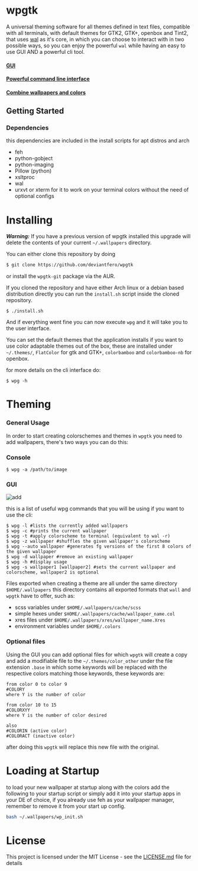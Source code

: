 
# wpgtk

A universal theming software for all themes 
defined in text files, compatible with all terminals, 
with default themes for GTK2, GTK+, openbox and Tint2, that uses 
[wal](https://github.com/dylanaraps/wal) as it's core, in which 
you can choose to interact with in two possible ways, so you can
enjoy the powerful `wal` while having an easy to use GUI AND a powerful cli tool.

#### [GUI](http://i.imgur.com/oJ0yakG.gif)

#### [Powerful command line interface](http://i.imgur.com/MM5yVZq.gif)

#### [Combine wallpapers and colors](http://i.imgur.com/qo5Hsoh.gif)


## Getting Started

### Dependencies

this dependencies are included in the install scripts for apt distros and arch

* feh
* python-gobject
* python-imaging
* Pillow (python)
* xsltproc
* wal
* urxvt or xterm for it to work on your terminal colors without the need of optional configs


# Installing

**_Warning:_** If you have a previous version of wpgtk installed
this upgrade will delete the contents of your current `~/.wallpapers`
directory.

You can either clone this repository by doing

```sh
$ git clone https://github.com/deviantfero/wpgtk
```

or install the `wpgtk-git` package via the AUR.

If you cloned the repository  and have either Arch linux or a debian based
distribution directly you can run the `install.sh` script inside the 
cloned repository.

```
$ ./install.sh
```

And if everything went fine you can now execute `wpg` and it will take
you to the user interface.

You can set the default themes that the application installs if you want
to use color adaptable themes out of the box, these are installed under 
`~/.themes/`, `FlatColor` for gtk and GTK+, `colorbamboo` and `colorbamboo-nb` for openbox.

for more details on the cli interface do:
```
$ wpg -h
```

# Theming

### General Usage
In order to start creating colorschemes and themes in `wpgtk` you need
to add wallpapers, there's two ways you can do this:

### Console
```
$ wpg -a /path/to/image
```

### GUI
![add](http://i.imgur.com/0y4qHJx.png)

this is a list of useful wpg commands that you will be using if you want to use
the cli:
```
$ wpg -l #lists the currently added wallpapers
$ wpg -c #prints the current wallpaper
$ wpg -t #apply colorscheme to terminal (equivalent to wal -r)
$ wpg -z wallpaper #shuffles the given wallpaper's colorscheme
$ wpg --auto wallpaper #generates fg versions of the first 8 colors of the given wallpaper
$ wpg -d wallpaper #remove an existing wallpaper
$ wpg -h #display usage
$ wpg -s wallpaper1 [wallpaper2] #sets the current wallpaper and colorscheme, wallpaper2 is optional
```

Files exported when creating a theme are all under the same directory `$HOME/.wallpapers`
this directory contains all exported formats that `wall` and `wpgtk` have to offer, such
as:

* scss variables under `$HOME/.wallpapers/cache/scss`
* simple hexes under `$HOME/.wallpapers/cache/wallpaper_name.col`
* xres files under `$HOME/.wallpapers/xres/wallpaper_name.Xres`
* environment variables under `$HOME/.colors` 

### Optional files

Using the GUI you can add optional files for which `wpgtk` will create a copy and
add a modifiable file to the `~/.themes/color_other` under the file extension `.base`
in which some keywords will be replaced with the respective colors matching 
those keywords, these keywords are:

```assembly
from color 0 to color 9
#COLORY
where Y is the number of color

from color 10 to 15
#COLORXYY 
where Y is the number of color desired

also
#COLORIN (active color)
#COLORACT (inactive color)
```

after doing this `wpgtk` will replace this new file with the original.

# Loading at Startup
to load your new wallpaper at startup along with the colors add the following to your startup script or simply add it into your startup apps in your DE of choice, if you already use feh as your wallpaper manager, remember to remove it from your start up config.

```sh
bash ~/.wallpapers/wp_init.sh
```

# License

This project is licensed under the MIT License - see the [LICENSE.md](LICENSE.md) file for details
